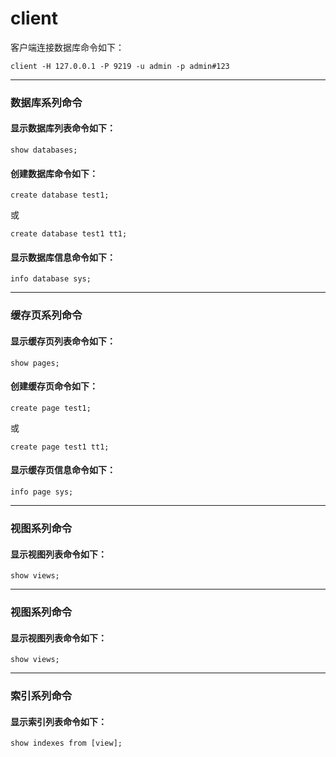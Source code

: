 # client

客户端连接数据库命令如下：
```shell
client -H 127.0.0.1 -P 9219 -u admin -p admin#123
```
---
### 数据库系列命令
#### 显示数据库列表命令如下：
```shell
show databases;
```

#### 创建数据库命令如下：
```shell
create database test1;
```
或
```shell
create database test1 tt1;
```

#### 显示数据库信息命令如下：
```shell
info database sys;
```
---

### 缓存页系列命令
#### 显示缓存页列表命令如下：
```shell
show pages;
```

#### 创建缓存页命令如下：
```shell
create page test1;
```
或
```shell
create page test1 tt1;
```

#### 显示缓存页信息命令如下：
```shell
info page sys;
```
---

### 视图系列命令
#### 显示视图列表命令如下：
```shell
show views;
```
---

### 视图系列命令
#### 显示视图列表命令如下：
```shell
show views;
```
---

### 索引系列命令
#### 显示索引列表命令如下：
```shell
show indexes from [view];
```

